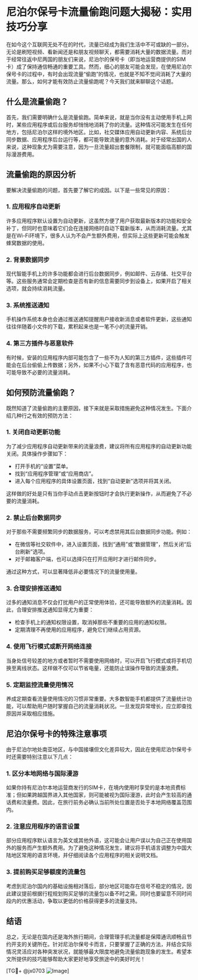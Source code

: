 # 尼泊尔保号卡流量偷跑问题大揭秘：实用技巧分享

在如今这个互联网无处不在的时代，流量已经成为我们生活中不可或缺的一部分。无论是刷短视频、看新闻还是和朋友视频聊天，都需要消耗大量的数据流量。而对于经常往返中尼两国的朋友们来说，尼泊尔的保号卡（即当地运营商提供的SIM卡）成了保持通信畅通的重要工具。然而，细心的朋友可能会发现，在使用尼泊尔保号卡的过程中，有时会出现流量“偷跑”的情况，也就是不知不觉间消耗了大量的流量。那么，如何才能有效防止流量偷跑呢？今天我们就来聊聊这个话题。

## 什么是流量偷跑？

首先，我们需要明确什么是流量偷跑。简单来说，就是当你没有主动使用手机上网时，某些应用程序或后台服务却悄悄地消耗了你的流量。这种情况可能发生在任何地方，包括尼泊尔这样的境外地区。比如，社交媒体应用自动更新内容、系统后台同步数据、应用程序后台运行等，都可能导致流量的意外消耗。对于经常出国的人来说，这种现象尤为需要注意，因为一旦流量超出套餐限制，就可能面临高额的国际漫游费用。

## 流量偷跑的原因分析

要解决流量偷跑的问题，首先要了解它的成因。以下是一些常见的原因：

### 1. 应用程序自动更新
许多应用程序默认设置为自动更新，这虽然方便了用户获取最新版本的功能和安全补丁，但同时也意味着它们会在连接网络时自动下载新版本，从而消耗流量。尤其是在Wi-Fi环境下，很多人认为不会产生额外费用，但实际上这些更新可能会触发蜂窝数据的使用。

### 2. 背景数据同步
现代智能手机上的许多功能都会进行后台数据同步，例如邮件、云存储、社交平台等。这些服务通常会定期检查是否有新的信息需要同步到设备上，如果开启了相关选项，就会持续消耗流量。

### 3. 系统推送通知
手机操作系统本身也会通过推送通知提醒用户接收新消息或者软件更新，这些通知往往伴随着小文件的下载，累积起来也是一笔不小的流量开销。

### 4. 第三方插件与恶意软件
有时候，安装的应用程序内部可能包含了一些不为人知的第三方插件，这些插件可能会在后台偷偷上传数据；另外，如果不小心下载了含有恶意代码的应用程序，也可能导致不必要的流量消耗。

## 如何预防流量偷跑？

既然知道了流量偷跑的主要原因，接下来就是采取措施避免这种情况发生。下面介绍几种行之有效的预防方法：

### 1. 关闭自动更新功能
为了减少应用程序自动更新带来的流量浪费，建议将所有应用程序的自动更新功能关闭。具体操作步骤如下：
- 打开手机的“设置”菜单。
- 找到“应用程序管理”或“应用商店”。
- 进入每个应用程序的具体设置页面，找到“自动更新”选项并将其关闭。

这样做的好处是只有当你手动点击更新按钮时才会执行更新操作，从而避免了不必要的流量消耗。

### 2. 禁止后台数据同步
对于那些不需要频繁同步的数据服务，可以考虑禁用其后台数据同步功能。例如：
- 在微信等社交软件中，进入设置页面，找到“通用”或“数据管理”，然后关闭“后台刷新”选项。
- 对于邮箱客户端，也可以选择只在打开应用时才进行邮件同步。

通过这种方式，可以显著降低非必要情况下的流量使用量。

### 3. 合理安排推送通知
过多的通知消息不仅会打扰用户的正常使用体验，还可能导致额外的流量消耗。因此，合理安排推送通知显得尤为重要：
- 检查手机上的通知权限设置，取消掉那些不重要的应用的通知权限。
- 定期清理不再使用的应用程序，避免它们继续占用资源。

### 4. 使用飞行模式或断开网络连接
当身处信号较差的地方或者暂时不需要使用网络时，可以开启飞行模式或将手机切换至离线状态。这样做不仅可以节省电量，还能防止误操作导致的流量浪费。

### 5. 定期监控流量使用情况
养成定期查看流量使用情况的习惯非常重要。大多数智能手机都提供了流量统计功能，可以帮助用户随时掌握自己的流量消耗状况。一旦发现异常增长，应立即查找原因并采取相应措施。

## 尼泊尔保号卡的特殊注意事项

由于尼泊尔地处南亚地区，与中国接壤但文化差异较大，因此在使用尼泊尔保号卡时还需要特别注意以下几点：

### 1. 区分本地网络与国际漫游
如果你持有尼泊尔本地运营商发行的SIM卡，在境内使用时享受的是本地资费标准；但如果跨越国界进入其他国家，则可能被视为国际漫游，此时会产生较高的通话费和流量费。因此，在旅行前务必确认当前所处位置是否处于本地网络覆盖范围内。

### 2. 注意应用程序的语言设置
部分应用程序默认语言为英文或其他外语，这可能会让用户误以为自己正在使用国外的服务而产生额外费用。为了避免这种情况发生，建议将手机语言调整为中国大陆地区常用的语言环境，并仔细阅读各个应用程序的相关说明文档。

### 3. 提前购买足够额度的流量包
考虑到尼泊尔国内的基础设施相对落后，部分地区可能存在信号不稳定的情况，因此建议提前根据行程规划购买足够的流量包以备不时之需。同时也要留意不同时间段内的优惠活动，争取以更低的价格获得更多的流量支持。

## 结语

总之，无论是在国内还是海外旅行期间，合理管理手机流量都是保障通讯顺畅且节约开支的关键所在。针对尼泊尔保号卡而言，只要掌握了正确的方法，并结合实际情况灵活应对各种突发状况，就能够最大限度地避免流量偷跑现象的发生。希望本文所提供的技巧能够帮助大家更好地享受旅途中的美好时光！

[TG💪+ @jx0703 ![Image](https://github.com/user-attachments/assets/dbca1d08-cadb-493c-b0ec-ad6f7a83f270)]